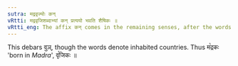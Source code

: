 ```yaml
---
sutra: मद्रवृज्योः कन्
vRtti: मद्रवृजिशब्दाभ्यां कन् प्रत्ययो भवति शैषिकः ॥
vRtti_eng: The affix कन् comes in the remaining senses, after the words '_madra_' and '_vriji_'.
---
```

This debars वुञ्, though the words denote inhabited countries. Thus म꣡द्रकः 'born in _Madra_', वृ꣡जिकः ॥
